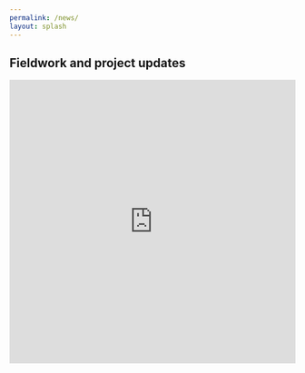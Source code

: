 ```yaml
---
permalink: /news/
layout: splash
---
```


## Fieldwork and project updates

<iframe src="https://storymaps.arcgis.com/stories/bfb52c2c328542c581a0ed62c99b0d8d?cover=false" width="100%" height="500px" frameborder="0" allowfullscreen allow="geolocation"></iframe>
